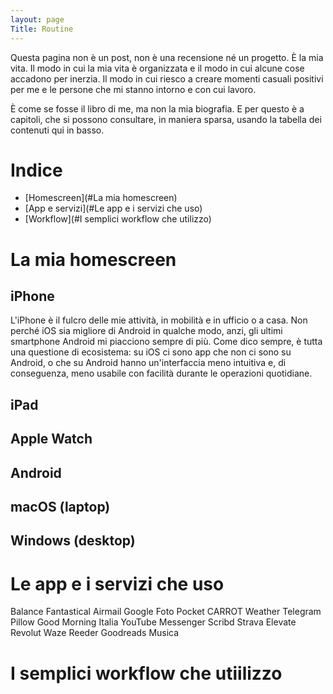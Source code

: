 ```yaml
---
layout: page
Title: Routine
---
```


Questa pagina non è un post, non è una recensione né un progetto. È la mia vita.
Il modo in cui la mia vita è organizzata e il modo in cui alcune cose accadono
per inerzia. Il modo in cui riesco a creare momenti casuali positivi per me e le
persone che mi stanno intorno e con cui lavoro.

È come se fosse il libro di me, ma non la mia biografia. E per questo è a capitoli,
che si possono consultare, in maniera sparsa, usando la tabella dei contenuti
qui in basso.

# Indice

- [Homescreen](#La mia homescreen)
- [App e servizi](#Le app e i servizi che uso)
- [Workflow](#I semplici workflow che utilizzo)

# La mia homescreen

## iPhone
L'iPhone è il fulcro delle mie attività, in mobilità e in ufficio o a casa.
Non perché iOS sia migliore di Android in qualche modo, anzi, gli ultimi smartphone
Android mi piacciono sempre di più. Come dico sempre, è tutta una questione di ecosistema:
su iOS ci sono app che non ci sono su Android, o che su Android hanno un'interfaccia
meno intuitiva e, di conseguenza, meno usabile con facilità durante le operazioni
quotidiane.

## iPad

## Apple Watch

## Android

## macOS (laptop)

## Windows (desktop)

# Le app e i servizi che uso

Balance
Fantastical
Airmail
Google Foto
Pocket
CARROT Weather
Telegram
Pillow
Good Morning Italia
YouTube
Messenger
Scribd
Strava
Elevate
Revolut
Waze
Reeder
Goodreads
Musica

# I semplici workflow che utiilizzo
